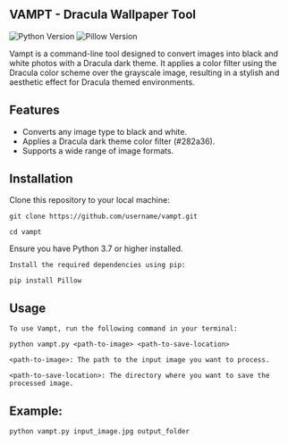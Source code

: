  ## VAMPT - Dracula Wallpaper Tool                                             

![Python Version](https://img.shields.io/badge/Python-3.7%2B-blue)
![Pillow Version](https://img.shields.io/badge/Pillow-8.3.2-blue)

Vampt is a command-line tool designed to convert images into black and white photos with a Dracula dark theme. It applies a color filter using the Dracula color scheme over the grayscale image, resulting in a stylish and aesthetic effect for Dracula themed environments.

## Features

- Converts any image type to black and white.
- Applies a Dracula dark theme color filter (#282a36).
- Supports a wide range of image formats.

## Installation

Clone this repository to your local machine:

    git clone https://github.com/username/vampt.git

    cd vampt

Ensure you have Python 3.7 or higher installed.

    Install the required dependencies using pip:

    pip install Pillow

## Usage

    To use Vampt, run the following command in your terminal:

    python vampt.py <path-to-image> <path-to-save-location>

    <path-to-image>: The path to the input image you want to process.

    <path-to-save-location>: The directory where you want to save the processed image.

## Example:

    python vampt.py input_image.jpg output_folder





